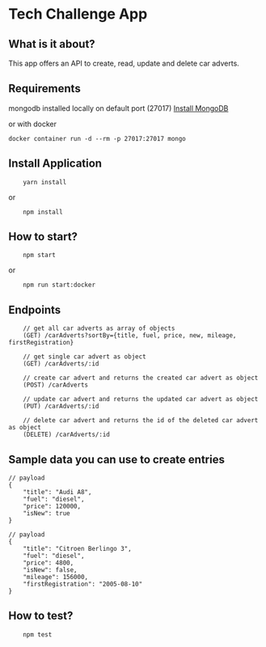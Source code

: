 # Tech Challenge App

## What is it about?

This app offers an API to create, read, update and delete car adverts.

## Requirements

mongodb installed locally on default port (27017)
[Install MongoDB](https://docs.mongodb.com/manual/installation/)

or with docker

```
docker container run -d --rm -p 27017:27017 mongo
```


## Install Application

```
    yarn install
```

or

```
    npm install
```

## How to start?

```
    npm start
```

or

```
    npm run start:docker
```

## Endpoints

```
    // get all car adverts as array of objects
    (GET) /carAdverts?sortBy={title, fuel, price, new, mileage, firstRegistration}

    // get single car advert as object
    (GET) /carAdverts/:id

    // create car advert and returns the created car advert as object
    (POST) /carAdverts

    // update car advert and returns the updated car advert as object
    (PUT) /carAdverts/:id

    // delete car advert and returns the id of the deleted car advert as object
    (DELETE) /carAdverts/:id
```

## Sample data you can use to create entries

```
// payload
{
    "title": "Audi A8",
    "fuel": "diesel",
    "price": 120000,
    "isNew": true
}

// payload
{
    "title": "Citroen Berlingo 3",
    "fuel": "diesel",
    "price": 4800,
    "isNew": false,
    "mileage": 156000,
    "firstRegistration": "2005-08-10"
}
```

## How to test?

```
    npm test
```